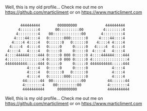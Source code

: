 Well, this is my old profile... Check me out me on https://github.com/marticliment or on https://www.marticliment.com


```
                                                    
       444444444        000000000             444444444  
      4::::::::4       00:::::::::00         4::::::::4  
     4:::::::::4    00:::::::::::::00       4:::::::::4  
    4::::44::::4   0:::::::000:::::::0     4::::44::::4  
   4::::4 4::::4   0::::::0   0::::::0    4::::4 4::::4  
  4::::4  4::::4   0:::::0     0:::::0   4::::4  4::::4  
 4::::4   4::::4   0:::::0     0:::::0  4::::4   4::::4  
4::::444444::::444 0:::::0 000 0:::::0 4::::444444::::444
4::::::::::::::::4 0:::::0 000 0:::::0 4::::::::::::::::4
4444444444:::::444 0:::::0     0:::::0 4444444444:::::444
          4::::4   0:::::0     0:::::0           4::::4  
          4::::4   0::::::0   0::::::0           4::::4  
          4::::4   0:::::::000:::::::0           4::::4  
        44::::::44  00:::::::::::::00          44::::::44
        4::::::::4    00:::::::::00            4::::::::4
        4444444444      000000000              4444444444

```

Well, this is my old profile... Check me out me on https://github.com/marticliment or on https://www.marticliment.com



